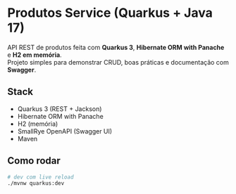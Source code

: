 # Produtos Service (Quarkus + Java 17)

API REST de produtos feita com **Quarkus 3**, **Hibernate ORM with Panache** e **H2 em memória**.  
Projeto simples para demonstrar CRUD, boas práticas e documentação com **Swagger**.

## Stack
- Quarkus 3 (REST + Jackson)
- Hibernate ORM with Panache
- H2 (memória)
- SmallRye OpenAPI (Swagger UI)
- Maven

## Como rodar
```bash
# dev com live reload
./mvnw quarkus:dev
